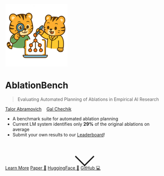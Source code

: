 <!-- markdownlint-disable first-line-h1 -->

<img src="_media/icon.png" alt="logo" width="200"/>

# **AblationBench**

> Evaluating Automated Planning of Ablations in Empirical AI Research

[Talor Abramovich](https://talorabr.github.io)&nbsp;&nbsp;&nbsp;&nbsp;[Gal Chechik](https://chechiklab.biu.ac.il/~gal/)

- A benchmark suite for automated ablation planning
- Current LM system identifies only **29%** of the original ablations on average
- Submit your own results to our [Leaderboard](#leaderboard)!

<div class="scroll-arrow-wrapper">
  <div class="scroll-arrow"></div>
</div>

<style>
.scroll-arrow-wrapper {
  display: flex;
  justify-content: center;
  align-items: center;
  height: 60px;
  pointer-events: none; /* avoids interfering with buttons */
}

.scroll-arrow {
  width: 40px;
  height: 40px;
  position: relative;
  animation: arrow-bounce 1.5s infinite;
}

.scroll-arrow::before {
  content: '';
  position: absolute;
  top: 10px;
  left: 0;
  width: 100%;
  height: 100%;
  border: solid black;
  border-width: 0 0 4px 4px;
  transform: rotate(315deg);
  box-sizing: content-box;
  display: block;
}

/* Confined to only this arrow */
@keyframes arrow-bounce {
  0%, 100% {
    transform: translateY(0);
    opacity: 0.7;
  }
  50% {
    transform: translateY(8px);
    opacity: 1;
  }
}
</style>

[Learn More](#ablationbench)
[Paper 📎](https://www.arxiv.org/abs/2507.08038)
[HuggingFace 🤗](https://huggingface.co/collections/ai-coscientist/ablationbench-682701a2c1eafb87b1b087ea)
[GitHub 💻](https://github.com/ai-scientist-bench/ablation-bench)




<!-- ![color](#b1ffbb) -->
<!-- ![](/_media/icon.png) -->
